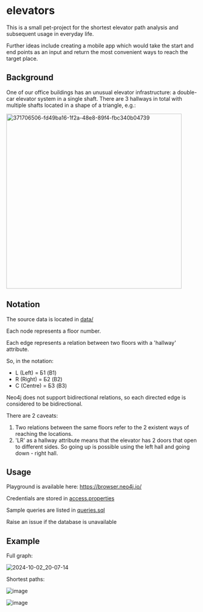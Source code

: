 # elevators

This is a small pet-project for the shortest elevator path analysis and subsequent usage in everyday life.

Further ideas include creating a mobile app which would take the start and end points as an input and return the most convenient ways to reach the target place.

## Background

One of our office buildings has an unusual elevator infrastructure: a double-car elevator system in a single shaft. There are 3 hallways in total with multiple shafts located in a shape of a triangle, e.g.:

<img width="461" alt="371706506-fd49ba16-1f2a-48e8-89f4-fbc340b04739" src="https://github.com/user-attachments/assets/b48b4eb9-cb35-4b35-8e9d-bea5c7bb3409">

## Notation

The source data is located in [data/](https://github.com/Aigul9/elevators/tree/main/data)

Each node represents a floor number.

Each edge represents a relation between two floors with a 'hallway' attribute.

So, in the notation:

- L (Left) = Б1 (B1)
- R (Right) = Б2 (B2)
- C (Centre) = Б3 (B3)

Neo4j does not support bidirectional relations, so each directed edge is considered to be bidirectional.

There are 2 caveats:
1. Two relations between the same floors refer to the 2 existent ways of reaching the locations.
2. 'LR' as a hallway attribute means that the elevator has 2 doors that open to different sides. So going up is possible using the left hall and going down - right hall.

## Usage

Playground is available here: https://browser.neo4j.io/

Credentials are stored in [access.properties](https://github.com/Aigul9/elevators/blob/main/access.properties)

Sample queries are listed in [queries.sql](https://github.com/Aigul9/elevators/blob/main/queries.sql)

Raise an issue if the database is unavailable

## Example

Full graph:

![2024-10-02_20-07-14](https://github.com/user-attachments/assets/d60bd58c-5fd3-481f-8b91-e8f159a6df0a)

Shortest paths:

![image](https://github.com/user-attachments/assets/ceb5e527-241f-4617-b9a5-97b3add9c225)

![image](https://github.com/user-attachments/assets/01592a76-f266-4e5d-b039-fb8d290a7cc1)

